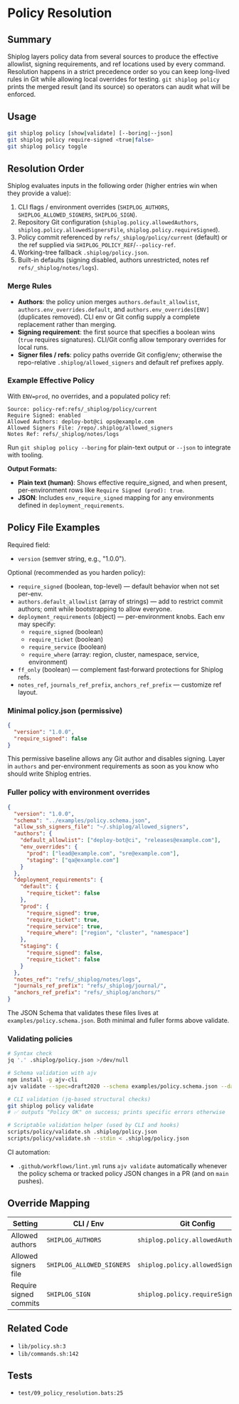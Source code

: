 # Policy Resolution

## Summary
Shiplog layers policy data from several sources to produce the effective allowlist, signing requirements, and ref locations used by every command. Resolution happens in a strict precedence order so you can keep long-lived rules in Git while allowing local overrides for testing. `git shiplog policy` prints the merged result (and its source) so operators can audit what will be enforced.

## Usage
```bash
git shiplog policy [show|validate] [--boring|--json]
git shiplog policy require-signed <true|false>
git shiplog policy toggle
```

## Resolution Order
Shiplog evaluates inputs in the following order (higher entries win when they provide a value):
1. CLI flags / environment overrides (`SHIPLOG_AUTHORS`, `SHIPLOG_ALLOWED_SIGNERS`, `SHIPLOG_SIGN`).
2. Repository Git configuration (`shiplog.policy.allowedAuthors`, `shiplog.policy.allowedSignersFile`, `shiplog.policy.requireSigned`).
3. Policy commit referenced by `refs/_shiplog/policy/current` (default) or the ref supplied via `SHIPLOG_POLICY_REF`/`--policy-ref`.
4. Working-tree fallback `.shiplog/policy.json`.
5. Built-in defaults (signing disabled, authors unrestricted, notes ref `refs/_shiplog/notes/logs`).

### Merge Rules
- **Authors**: the policy union merges `authors.default_allowlist`, `authors.env_overrides.default`, and `authors.env_overrides[ENV]` (duplicates removed). CLI env or Git config supply a complete replacement rather than merging.
- **Signing requirement**: the first source that specifies a boolean wins (`true` requires signatures). CLI/Git config allow temporary overrides for local runs.
- **Signer files / refs**: policy paths override Git config/env; otherwise the repo-relative `.shiplog/allowed_signers` and default ref prefixes apply.

### Example Effective Policy
With `ENV=prod`, no overrides, and a populated policy ref:
```
Source: policy-ref:refs/_shiplog/policy/current
Require Signed: enabled
Allowed Authors: deploy-bot@ci ops@example.com
Allowed Signers File: /repo/.shiplog/allowed_signers
Notes Ref: refs/_shiplog/notes/logs
```

Run `git shiplog policy --boring` for plain-text output or `--json` to integrate with tooling.

**Output Formats:**
- **Plain text (human)**: Shows effective require_signed, and when present, per-environment rows like `Require Signed (prod): true`.
- **JSON**: Includes `env_require_signed` mapping for any environments defined in `deployment_requirements`.

## Policy File Examples

Required field:
- `version` (semver string, e.g., "1.0.0").

Optional (recommended as you harden policy):
- `require_signed` (boolean, top-level) — default behavior when not set per-env.
- `authors.default_allowlist` (array of strings) — add to restrict commit authors; omit while bootstrapping to allow everyone.
- `deployment_requirements` (object) — per-environment knobs. Each env may specify:
  - `require_signed` (boolean)
  - `require_ticket` (boolean)
  - `require_service` (boolean)
  - `require_where` (array: region, cluster, namespace, service, environment)
- `ff_only` (boolean) — complement fast‑forward protections for Shiplog refs.
- `notes_ref`, `journals_ref_prefix`, `anchors_ref_prefix` — customize ref layout.

### Minimal policy.json (permissive)
```json
{
  "version": "1.0.0",
  "require_signed": false
}
```

This permissive baseline allows any Git author and disables signing. Layer in `authors` and per-environment requirements as soon as you know who should write Shiplog entries.

### Fuller policy with environment overrides
```json
{
  "version": "1.0.0",
  "schema": "../examples/policy.schema.json",
  "allow_ssh_signers_file": "~/.shiplog/allowed_signers",
  "authors": {
    "default_allowlist": ["deploy-bot@ci", "releases@example.com"],
    "env_overrides": {
      "prod": ["lead@example.com", "sre@example.com"],
      "staging": ["qa@example.com"]
    }
  },
  "deployment_requirements": {
    "default": {
      "require_ticket": false
    },
    "prod": {
      "require_signed": true,
      "require_ticket": true,
      "require_service": true,
      "require_where": ["region", "cluster", "namespace"]
    },
    "staging": {
      "require_signed": false,
      "require_ticket": false
    }
  },
  "notes_ref": "refs/_shiplog/notes/logs",
  "journals_ref_prefix": "refs/_shiplog/journal/",
  "anchors_ref_prefix": "refs/_shiplog/anchors/"
}
```

The JSON Schema that validates these files lives at `examples/policy.schema.json`. Both minimal and fuller forms above validate.

### Validating policies
```bash
# Syntax check
jq '.' .shiplog/policy.json >/dev/null

# Schema validation with ajv
npm install -g ajv-cli
ajv validate --spec=draft2020 --schema examples/policy.schema.json --data .shiplog/policy.json

# CLI validation (jq-based structural checks)
git shiplog policy validate
# ✅ outputs "Policy OK" on success; prints specific errors otherwise

# Scriptable validation helper (used by CLI and hooks)
scripts/policy/validate.sh .shiplog/policy.json
scripts/policy/validate.sh --stdin < .shiplog/policy.json
```

CI automation:
- `.github/workflows/lint.yml` runs `ajv validate` automatically whenever the policy schema or tracked policy JSON changes in a PR (and on `main` pushes).

## Override Mapping
| Setting | CLI / Env | Git Config | Policy Field |
|---------|-----------|------------|--------------|
| Allowed authors | `SHIPLOG_AUTHORS` | `shiplog.policy.allowedAuthors` | `authors.*` |
| Allowed signers file | `SHIPLOG_ALLOWED_SIGNERS` | `shiplog.policy.allowedSignersFile` | `allow_ssh_signers_file` |
| Require signed commits | `SHIPLOG_SIGN` | `shiplog.policy.requireSigned` | `require_signed` |

## Related Code
- `lib/policy.sh:3`
- `lib/commands.sh:142`

## Tests
- `test/09_policy_resolution.bats:25`

